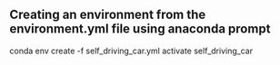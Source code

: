 ## Creating an environment from the environment.yml file using anaconda prompt
conda env create -f self_driving_car.yml
activate self_driving_car
